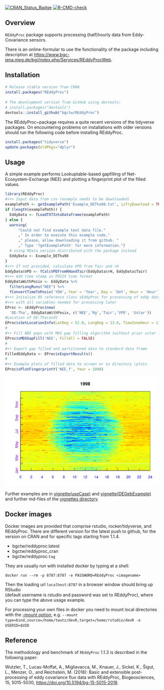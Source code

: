 
<!-- 
README.md is generated from README.Rmd. Please edit that file
#knitr::knit("README.Rmd") 
rmarkdown::render("README.Rmd") 
maybe clear cache before
-->
<!-- badges: start -->

[![CRAN_Status_Badge](http://www.r-pkg.org/badges/version/REddyProc)](http://cran.r-project.org/package=REddyProc)
[![R-CMD-check](https://github.com/bgctw/REddyProc/workflows/R-CMD-check/badge.svg)](https://github.com/bgctw/REddyProc/actions)
<!-- badges: end -->

## Overview

`REddyProc` package supports processing (half)hourly data from
Eddy-Covariance sensors.

There is an online-formular to use the functionality of the package
including description at
<https://www.bgc-jena.mpg.de/bgi/index.php/Services/REddyProcWeb>.

## Installation

``` r
# Release stable version from CRAN
install.packages("REddyProc")

# The development version from GitHub using devtools:
# install.packages("devtools")
devtools::install_github("bgctw/REddyProc")
```

The REddyProc~package requires a quite recent versions of the tidyverse
packages. On encountering problems on installations with older versions
should run the following code before installing REddyProc.

``` r
install.packages("tidyverse")
update.packages(oldPkgs="dplyr")
```

## Usage

A simple example performs Lookuptable-based gapfilling of
Net-Ecosystem-Exchange (NEE) and plotting a fingerprint plot of the
filled values.

``` r
library(REddyProc)
#+++ Input data from csv (example needs to be downloaded)
examplePath <- getExamplePath('Example_DETha98.txt', isTryDownload = TRUE)
if (length(examplePath)) {
  EddyData <- fLoadTXTIntoDataframe(examplePath)
} else {
  warning(
      "Could not find example text data file."
      ," In order to execute this example code,"
      ," please, allow downloading it from github. " 
      ," Type '?getExamplePath' for more information.")
  # using RData version distributed with the package instead
  EddyData <- Example_DETha98
}
#+++ If not provided, calculate VPD from Tair and rH
EddyData$VPD <- fCalcVPDfromRHandTair(EddyData$rH, EddyData$Tair)
#+++ Add time stamp in POSIX time format
EddyDataWithPosix <- EddyData %>% 
  filterLongRuns("NEE") %>% 
  fConvertTimeToPosix('YDH', Year = 'Year', Day = 'DoY', Hour = 'Hour')
#+++ Initalize R5 reference class sEddyProc for processing of eddy data
#+++ with all variables needed for processing later
EProc <- sEddyProc$new(
  'DE-Tha', EddyDataWithPosix, c('NEE','Rg','Tair','VPD', 'Ustar'))
#Location of DE-Tharandt
EProc$sSetLocationInfo(LatDeg = 51.0, LongDeg = 13.6, TimeZoneHour = 1)  
#
#++ Fill NEE gaps with MDS gap filling algorithm (without prior ustar filtering)
EProc$sMDSGapFill('NEE', FillAll = FALSE)
#
#++ Export gap filled and partitioned data to standard data frame
FilledEddyData <- EProc$sExportResults()
#
#++ Example plots of filled data to screen or to directory \plots
EProc$sPlotFingerprintY('NEE_f', Year = 1998)
```

![](README-example-1.png)<!-- -->

Further examples are in
[vignette(useCase)](https://github.com/bgctw/REddyProc/blob/master/vignettes/useCase.md)
and
[vignette(DEGebExample)](https://github.com/bgctw/REddyProc/blob/master/vignettes/DEGebExample.md)
and further md-files of the [vignettes
directory](https://github.com/bgctw/REddyProc/blob/master/vignettes).

## Docker images

Docker images are provided that comprise rstudio, rocker/tidyverse, and
REddyProc. There are different version for the latest push to github,
for the version on CRAN and for specific tags starting from 1.1.4.

- bgctw/reddyproc:latest  
- bgctw/reddyproc_cran
- bgctw/reddyproc:`tag`

They are usually run with installed docker by typing at a shell:

    docker run --rm -p 8787:8787 -e PASSWORD=REddyProc <imagename>

Then the loading url `localhost:8787` in a browser window should bring
up RStudio  
(default username is rstudio and password was set to REddyProc), where
you can type the above usage example.

For processing your own files in docker you need to mount local
directories with the [–mount
option](https://docs.docker.com/storage/bind-mounts/), e.g.
`--mount type=bind,source=/home/twutz/devR,target=/home/rstudio/devR -e USERID=$UID`

## Reference

The methodology and benchmark of `REddyProc` 1.1.3 is described in the
following paper:

Wutzler, T., Lucas-Moffat, A., Migliavacca, M., Knauer, J., Sickel, K.,
Šigut, L., Menzer, O., and Reichstein, M. (2018): Basic and extensible
post-processing of eddy covariance flux data with REddyProc,
Biogeosciences, 15, 5015-5030,
<https://doi.org/10.5194/bg-15-5015-2018>.
